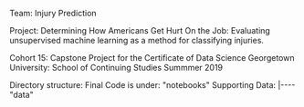 Team: Injury Prediction

Project: Determining How Americans Get Hurt On the Job: Evaluating unsupervised machine learning as a method for classifying injuries.

Cohort 15: Capstone Project for the Certificate of Data Science
Georgetown University: School of Continuing Studies
Summmer 2019


Directory structure: 
Final Code is under: "notebooks"
Supporting Data:         |----\"data"
